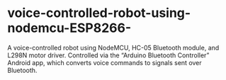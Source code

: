 # voice-controlled-robot-using-nodemcu-ESP8266-
A voice-controlled robot using NodeMCU, HC-05 Bluetooth module, and L298N motor driver. Controlled via the “Arduino Bluetooth Controller” Android app, which converts voice commands to signals sent over Bluetooth.

